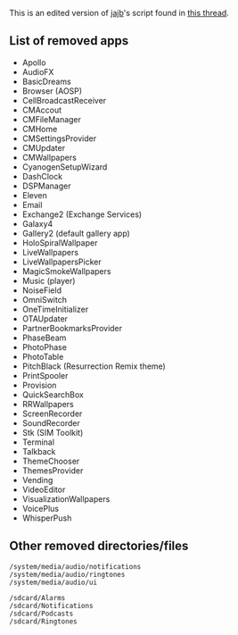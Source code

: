This is an edited version of [jajb](http://forum.xda-developers.com/member.php?u=5772029)'s script found in [this thread](http://forum.xda-developers.com/android/software/gapps-google-apps-minimal-edition-t2943330).

## List of removed apps

* Apollo
* AudioFX
* BasicDreams
* Browser (AOSP)
* CellBroadcastReceiver
* CMAccout
* CMFileManager
* CMHome
* CMSettingsProvider
* CMUpdater
* CMWallpapers
* CyanogenSetupWizard
* DashClock
* DSPManager
* Eleven
* Email
* Exchange2 (Exchange Services)
* Galaxy4
* Gallery2 (default gallery app)
* HoloSpiralWallpaper
* LiveWallpapers
* LiveWallpapersPicker
* MagicSmokeWallpapers
* Music (player)
* NoiseField
* OmniSwitch
* OneTimeInitializer
* OTAUpdater
* PartnerBookmarksProvider
* PhaseBeam
* PhotoPhase
* PhotoTable
* PitchBlack (Resurrection Remix theme)
* PrintSpooler
* Provision
* QuickSearchBox
* RRWallpapers
* ScreenRecorder
* SoundRecorder
* Stk (SIM Toolkit)
* Terminal
* Talkback
* ThemeChooser
* ThemesProvider
* Vending
* VideoEditor
* VisualizationWallpapers
* VoicePlus
* WhisperPush

## Other removed directories/files

```
/system/media/audio/notifications
/system/media/audio/ringtones
/system/media/audio/ui

/sdcard/Alarms
/sdcard/Notifications
/sdcard/Podcasts
/sdcard/Ringtones
```
